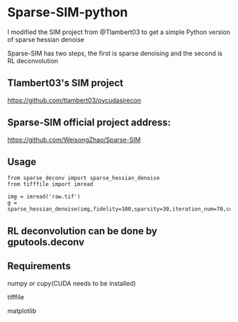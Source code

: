 # Sparse-SIM-python
I modified the SIM project from @Tlambert03 to get a simple Python version of sparse hessian denoise

Sparse-SIM has two steps, the first is sparse denoising and the second is RL deconvolution
## Tlambert03's SIM project
https://github.com/tlambert03/pycudasirecon
## Sparse-SIM official project address:
https://github.com/WeisongZhao/Sparse-SIM

## Usage
```
from sparse_deconv import sparse_hessian_denoise
from tifffile import imread

img = imread('raw.tif')
g = sparse_hessian_denoise(img,fidelity=100,sparsity=30,iteration_num=70,contiz=0.8)
```
## RL deconvolution can be done by gputools.deconv
## Requirements

numpy or cupy(CUDA needs to be installed)

tifffile

matplotlib

